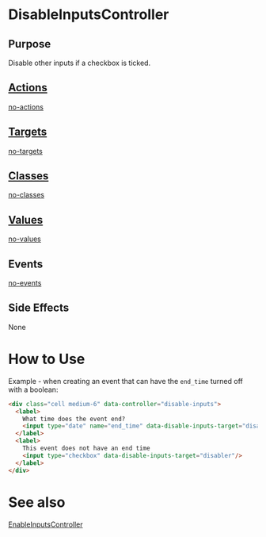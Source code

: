 # DisableInputsController

## Purpose

Disable other inputs if a checkbox is ticked.

## [Actions](https://stimulus.hotwire.dev/reference/actions)

[no-actions](../_partials/no-actions.md ':include')

## [Targets](https://stimulus.hotwire.dev/reference/targets)

[no-targets](../_partials/no-targets.md ':include')

## [Classes](https://stimulus.hotwire.dev/reference/classes)

[no-classes](../_partials/no-classes.md ':include')

## [Values](https://stimulus.hotwire.dev/reference/values)

[no-values](../_partials/no-values.md ':include')

## Events

[no-events](../_partials/no-events.md ':include')

## Side Effects

None

# How to Use

Example - when creating an event that can have the `end_time` turned off with a boolean:

```html
<div class="cell medium-6" data-controller="disable-inputs">
  <label>
    What time does the event end?
    <input type="date" name="end_time" data-disable-inputs-target="disable"/>
  </label>
  <label>
    This event does not have an end time
    <input type="checkbox" data-disable-inputs-target="disabler"/>
  </label>
</div>
```

# See also

[EnableInputsController](./controllers/enable_inputs_controller.md)
